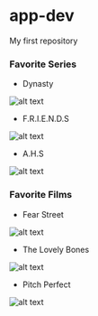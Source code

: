 # app-dev
My first repository
### Favorite Series
- Dynasty
  
![alt text](https://m.media-amazon.com/images/I/61NOtN6SLNL._AC_UF894,1000_QL80_.jpg)

- F.R.I.E.N.D.S

![alt text](https://www.ubuy.com.ph/productimg/?image=aHR0cHM6Ly9pLmViYXlpbWcuY29tL2ltYWdlcy9nL1ZjNEFBT1N3VVRKZmpKaEcvcy1sNTAwLmpwZw.jpg)

- A.H.S

![alt text](https://akns-images.eonline.com/eol_images/Entire_Site/20201012/rs_634x793-201112065724-634-American-Horror-Stories-LT-111220-FX.jpg?fit=around%7C634:793&output-quality=90&crop=634:793;center,top)

### Favorite Films
- Fear Street

![alt text](https://directedbywomen.com/wp-content/uploads/2021/10/All-3-Fear-Street-Posters-scaled.jpeg)

- The Lovely Bones

![alt text](https://blog.sevenponds.com/wp-content/uploads/2022/06/the-lovely-bones-poster.jpeg)

- Pitch Perfect
  
![alt text](https://i.ebayimg.com/images/g/20UAAOSwsklfiApW/s-l1600.jpg)
